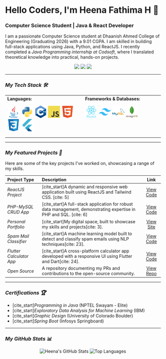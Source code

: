 # Hello Coders, I'm Heena Fathima H 👋

### Computer Science Student | Java & React Developer

I am a passionate Computer Science student at Dhaanish Ahmed College of Engineering (Graduating 2026) with a 9.01 CGPA. 
I am skilled in building full-stack applications using Java, Python, and ReactJS. 
I recently completed a *Java Programming internship at Codsoft*, where I translated theoretical knowledge into practical, hands-on projects.

<p align="center">
  <a href="mailto:heenafathima0517@gmail.com"><img src="https://img.shields.io/badge/Email-D14836?style=for-the-badge&logo=gmail&logoColor=white" /></a>
  <a href="https://www.linkedin.com/in/heenafathimah/" target="_blank"><img src="https://img.shields.io/badge/LinkedIn-0A66C2?style=for-the-badge&logo=linkedin&logoColor=white" /></a>
  <a href="#" target="_blank"><img src="https://img.shields.io/badge/Portfolio-333333?style=for-the-badge&logo=react&logoColor=61DAFB" /></a>
</p>

---

### *My Tech Stack 🛠*

<table>
  <tr>
    <td valign="top" width="50%">
      <strong>Languages:</strong><br>
      <p>
        <img src="https://raw.githubusercontent.com/devicons/devicon/master/icons/java/java-original.svg" alt="java" width="40" height="40"/>
        <img src="https://raw.githubusercontent.com/devicons/devicon/master/icons/python/python-original.svg" alt="python" width="40" height="40"/>
        <img src="https://raw.githubusercontent.com/devicons/devicon/master/icons/cplusplus/cplusplus-original.svg" alt="cplusplus" width="40" height="40"/>
        <img src="https://raw.githubusercontent.com/devicons/devicon/master/icons/javascript/javascript-original.svg" alt="javascript" width="40" height="40"/>
        <img src="https://raw.githubusercontent.com/devicons/devicon/master/icons/html5/html5-original.svg" alt="html5" width="40" height="40"/>
        <img src="https://raw.githubusercontent.com/devicons/devicon/master/icons/css3/css3-original.svg" alt="css3" width="40" height="40"/>
        <img src="https://raw.githubusercontent.com/devicons/devicon/master/icons/flutter/flutter-original.svg" alt="flutter" width="40" height="40"/>
      </p>
    </td>
    <td valign="top" width="50%">
      <strong>Frameworks & Databases:</strong><br>
      <p>
        <img src="https://raw.githubusercontent.com/devicons/devicon/master/icons/react/react-original-wordmark.svg" alt="react" width="40" height="40"/>
        <img src="https://raw.githubusercontent.com/devicons/devicon/master/icons/tailwindcss/tailwindcss-plain.svg" alt="tailwindcss" width="40" height="40"/>
        <img src="https://raw.githubusercontent.com/devicons/devicon/master/icons/mysql/mysql-original-wordmark.svg" alt="mysql" width="40" height="40"/>
        <img src="https://raw.githubusercontent.com/devicons/devicon/master/icons/mongodb/mongodb-original-wordmark.svg" alt="mongodb" width="40" height="40"/>
      </p>
    </td>
  </tr>
</table>

---

### *My Featured Projects 🚀*

Here are some of the key projects I've worked on, showcasing a range of my skills.

| Project Type | Description | Link |
| :--- | :--- | :---: |
| *ReactJS Project* | [cite_start]A dynamic and responsive web application built using ReactJS and Tailwind CSS. [cite: 5] | [View Code](#) |
| *PHP-MySQL CRUD App* | [cite_start]A full-stack application for robust data management, demonstrating expertise in PHP and SQL. [cite: 6] | [View Code](#) |
| *Personal Portfolio* | [cite_start]My digital space, built to showcase my skills and projects[cite: 3]. | [View Site](#) |
| *Spam Mail Classifier* | [cite_start]A machine learning model built to detect and classify spam emails using NLP techniques[cite: 23]. | [View Code](#) |
| *Flutter Calculator App* | [cite_start]A cross-platform calculator app developed with a responsive UI using Flutter and Dart[cite: 24]. | [View Code](#) |
| *Open Source* | A repository documenting my PRs and contributions to the open-source community. | [View Repo](#) |

---

### *Certifications 🏆*
- [cite_start]*Programming in Java* (NPTEL Swayam - Elite) 
- [cite_start]*Exploratory Data Analysis for Machine Learning* (IBM) 
- [cite_start]*Graphic Design* (University of Colorado Boulder) 
- [cite_start]*Spring Boot* (Infosys Springboard) 

---

### *My GitHub Stats 📊*

<p align="center">
  <img src="https://github-readme-stats.vercel.app/api?username=YOUR_USERNAME&show_icons=true&theme=tokyonight&rank_icon=github" alt="Heena's GitHub Stats" />
  <img src="https://github-readme-stats.vercel.app/api/top-langs/?username=YOUR_USERNAME&layout=compact&theme=tokyonight" alt="Top Languages" />
</p>
